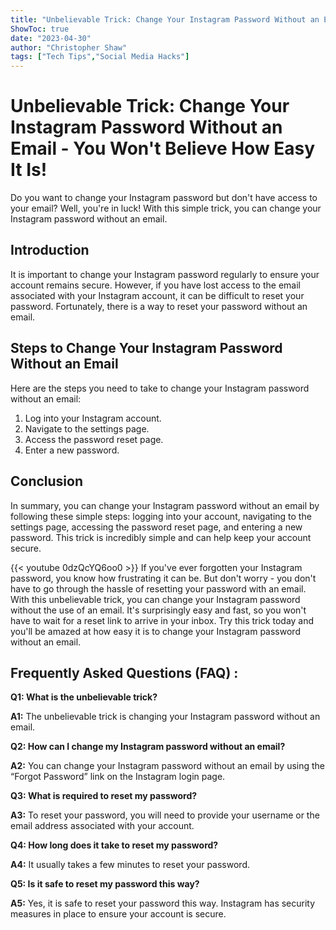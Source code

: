 ```yaml
---
title: "Unbelievable Trick: Change Your Instagram Password Without an Email - You Won't Believe How Easy It Is!"
ShowToc: true 
date: "2023-04-30"
author: "Christopher Shaw" 
tags: ["Tech Tips","Social Media Hacks"]
---
```

# Unbelievable Trick: Change Your Instagram Password Without an Email - You Won't Believe How Easy It Is!

Do you want to change your Instagram password but don't have access to your email? Well, you're in luck! With this simple trick, you can change your Instagram password without an email.

## Introduction

It is important to change your Instagram password regularly to ensure your account remains secure. However, if you have lost access to the email associated with your Instagram account, it can be difficult to reset your password. Fortunately, there is a way to reset your password without an email.

## Steps to Change Your Instagram Password Without an Email

Here are the steps you need to take to change your Instagram password without an email:

1. Log into your Instagram account.
2. Navigate to the settings page.
3. Access the password reset page.
4. Enter a new password.

## Conclusion

In summary, you can change your Instagram password without an email by following these simple steps: logging into your account, navigating to the settings page, accessing the password reset page, and entering a new password. This trick is incredibly simple and can help keep your account secure.

{{< youtube 0dzQcYQ6oo0 >}} 
If you've ever forgotten your Instagram password, you know how frustrating it can be. But don't worry - you don't have to go through the hassle of resetting your password with an email. With this unbelievable trick, you can change your Instagram password without the use of an email. It's surprisingly easy and fast, so you won't have to wait for a reset link to arrive in your inbox. Try this trick today and you'll be amazed at how easy it is to change your Instagram password without an email.

## Frequently Asked Questions (FAQ) :
**Q1: What is the unbelievable trick?**

**A1:** The unbelievable trick is changing your Instagram password without an email. 

**Q2: How can I change my Instagram password without an email?**

**A2:** You can change your Instagram password without an email by using the “Forgot Password” link on the Instagram login page. 

**Q3: What is required to reset my password?**

**A3:** To reset your password, you will need to provide your username or the email address associated with your account. 

**Q4: How long does it take to reset my password?**

**A4:** It usually takes a few minutes to reset your password. 

**Q5: Is it safe to reset my password this way?**

**A5:** Yes, it is safe to reset your password this way. Instagram has security measures in place to ensure your account is secure.





